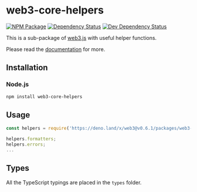 # web3-core-helpers

[![NPM Package][npm-image]][npm-url] [![Dependency Status][deps-image]][deps-url] [![Dev Dependency Status][deps-dev-image]][deps-dev-url]

This is a sub-package of [web3.js][repo] with useful helper functions.

Please read the [documentation][docs] for more.

## Installation

### Node.js

```bash
npm install web3-core-helpers
```

## Usage

```js
const helpers = require('https://deno.land/x/web3@v0.6.1/packages/web3-core-helpers/src/index.js');

helpers.formatters;
helpers.errors;
...
```

## Types

All the TypeScript typings are placed in the `types` folder.

[docs]: http://web3js.readthedocs.io/en/1.0/
[repo]: https://github.com/ethereum/web3.js
[npm-image]: https://img.shields.io/npm/v/web3-core-helpers.svg
[npm-url]: https://npmjs.org/package/web3-core-helpers
[deps-image]: https://david-dm.org/ethereum/web3.js/1.x/status.svg?path=packages/web3-core-helpers
[deps-url]: https://david-dm.org/ethereum/web3.js/1.x?path=packages/web3-core-helpers
[deps-dev-image]: https://david-dm.org/ethereum/web3.js/1.x/dev-status.svg?path=packages/web3-core-helpers
[deps-dev-url]: https://david-dm.org/ethereum/web3.js/1.x?type=dev&path=packages/web3-core-helpers